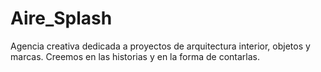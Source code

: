 # Aire_Splash
Agencia creativa dedicada a proyectos de arquitectura interior, objetos y marcas. Creemos en las historias y en la forma de contarlas.
